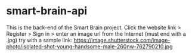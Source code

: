 # smart-brain-api

This is the back-end of the Smart Brain project. 
Click the website link > Register > Sign in > enter an image url from the Internet (must end with a .jpg) 
try with a sample link: https://image.shutterstock.com/image-photo/isolated-shot-young-handsome-male-260nw-762790210.jpg 
